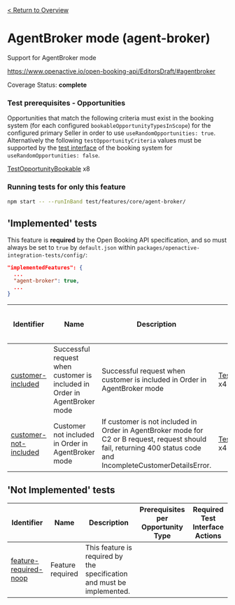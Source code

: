 [< Return to Overview](../../README.md)
# AgentBroker mode (agent-broker)

Support for AgentBroker mode


https://www.openactive.io/open-booking-api/EditorsDraft/#agentbroker

Coverage Status: **complete**
### Test prerequisites - Opportunities
Opportunities that match the following criteria must exist in the booking system (for each configured `bookableOpportunityTypesInScope`) for the configured primary Seller in order to use `useRandomOpportunities: true`. Alternatively the following `testOpportunityCriteria` values must be supported by the [test interface](https://openactive.io/test-interface/) of the booking system for `useRandomOpportunities: false`.

[TestOpportunityBookable](https://openactive.io/test-interface#TestOpportunityBookable) x8



### Running tests for only this feature

```bash
npm start -- --runInBand test/features/core/agent-broker/
```



## 'Implemented' tests

This feature is **required** by the Open Booking API specification, and so must always be set to `true` by `default.json` within `packages/openactive-integration-tests/config/`:

```json
"implementedFeatures": {
  ...
  "agent-broker": true,
  ...
}
```

| Identifier | Name | Description | Prerequisites per Opportunity Type | Required Test Interface Actions |
|------------|------|-------------|---------------|-------------------|
| [customer-included](./implemented/customer-included-test.js) | Successful request when customer is included in Order in AgentBroker mode | Successful request when customer is included in Order in AgentBroker mode | [TestOpportunityBookable](https://openactive.io/test-interface#TestOpportunityBookable) x4 |  |
| [customer-not-included](./implemented/customer-not-included-test.js) | Customer not included in Order in AgentBroker mode | If customer is not included in Order in AgentBroker mode for C2 or B request, request should fail, returning 400 status code and IncompleteCustomerDetailsError. | [TestOpportunityBookable](https://openactive.io/test-interface#TestOpportunityBookable) x4 |  |



## 'Not Implemented' tests


| Identifier | Name | Description | Prerequisites per Opportunity Type | Required Test Interface Actions |
|------------|------|-------------|---------------|-------------------|
| [feature-required-noop](./not-implemented/feature-required-noop-test.js) | Feature required | This feature is required by the specification and must be implemented. |  |  |

